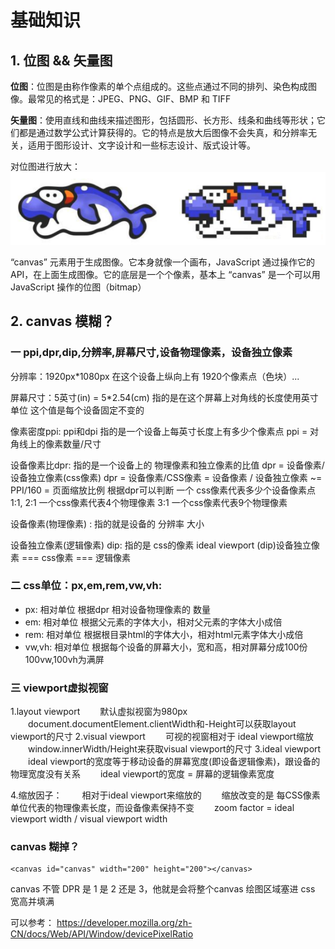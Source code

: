 # 基础知识

## 1. **位图 && 矢量图**

**位图**：位图是由称作像素的单个点组成的。这些点通过不同的排列、染色构成图像。最常见的格式是：JPEG、PNG、GIF、BMP 和 TIFF

**矢量图**：使用直线和曲线来描述图形，包括圆形、长方形、线条和曲线等形状；它们都是通过数学公式计算获得的。它的特点是放大后图像不会失真，和分辨率无关，适用于图形设计、文字设计和一些标志设计、版式设计等。

对位图进行放大：
<img src="./assets/image.png">

“canvas” 元素用于生成图像。它本身就像一个画布，JavaScript 通过操作它的 API，在上面生成图像。它的底层是一个个像素，基本上 “canvas” 是一个可以用 JavaScript 操作的位图（bitmap）


## 2. canvas 模糊？
### 一 ppi,dpr,dip,分辨率,屏幕尺寸,设备物理像素，设备独立像素

分辨率：1920px*1080px 在这个设备上纵向上有 1920个像素点（色块）...

屏幕尺寸：5英寸(in) = 5*2.54(cm) 指的是在这个屏幕上对角线的长度使用英寸单位 这个值是每个设备固定不变的

像素密度ppi: ppi和dpi 指的是一个设备上每英寸长度上有多少个像素点 ppi = 对角线上的像素数量/尺寸

设备像素比dpr: 指的是一个设备上的 物理像素和独立像素的比值 dpr = 设备像素/设备独立像素(css像素)
dpr = 设备像素/CSS像素 = 设备像素 / 设备独立像素 ~= PPI/160 = 页面缩放比例
根据dpr可以判断 一个 css像素代表多少个设备像素点 1:1, 2:1 一个css像素代表4个物理像素
3:1 一个css像素代表9个物理像素

设备像素(物理像素) : 指的就是设备的 分辨率 大小

设备独立像素(逻辑像素) dip: 指的是 css的像素 ideal viewport (dip)设备独立像素 === css像素 === 逻辑像素

### 二 css单位：px,em,rem,vw,vh:

- px: 相对单位 根据dpr 相对设备物理像素的 数量
- em: 相对单位 根据父元素的字体大小，相对父元素的字体大小成倍
- rem: 相对单位 根据根目录html的字体大小，相对html元素字体大小成倍
- vw,vh: 相对单位 根据每个设备的屏幕大小，宽和高，相对屏幕分成100份 100vw,100vh为满屏

### 三 viewport虚拟视窗

1.layout viewport
　　默认虚拟视窗为980px
　　document.documentElement.clientWidth和-Height可以获取layout viewport的尺寸
2.visual viewport
　　可视的视窗相对于 ideal viewport缩放
　　window.innerWidth/Height来获取visual viewport的尺寸
3.ideal viewport
　　ideal viewport的宽度等于移动设备的屏幕宽度(即设备逻辑像素)，跟设备的物理宽度没有关系
　　ideal viewport的宽度 = 屏幕的逻辑像素宽度

4.缩放因子：
　　相对于ideal viewport来缩放的
　　缩放改变的是 每CSS像素单位代表的物理像素长度，而设备像素保持不变
　　zoom factor = ideal viewport width / visual viewport width

### canvas 糊掉？
```
<canvas id="canvas" width="200" height="200"></canvas>
```
canvas 不管 DPR 是 1 是 2 还是 3，他就是会将整个canvas 绘图区域塞进 css 宽高并填满

可以参考：
https://developer.mozilla.org/zh-CN/docs/Web/API/Window/devicePixelRatio